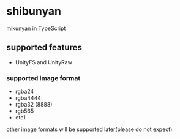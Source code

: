 # shibunyan

[mikunyan](https://github.com/Ishotihadus/mikunyan) in TypeScript

## supported features

- UnityFS and UnityRaw

### supported image format

- rgba24
- rgba4444
- rgba32 (8888)
- rgb565
- etc1

other image formats will be supported later(please do not expect).